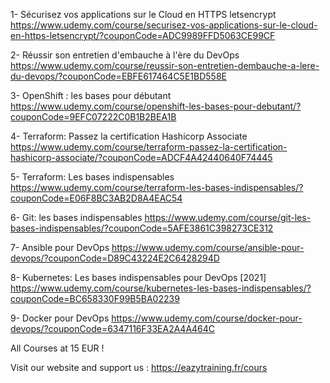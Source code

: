 1- Sécurisez vos applications sur le Cloud en HTTPS letsencrypt
https://www.udemy.com/course/securisez-vos-applications-sur-le-cloud-en-https-letsencrypt/?couponCode=ADC9989FFD5063CE99CF

2- Réussir son entretien d'embauche à l'ère du DevOps
https://www.udemy.com/course/reussir-son-entretien-dembauche-a-lere-du-devops/?couponCode=EBFE617464C5E1BD558E

3- OpenShift : les bases pour débutant
https://www.udemy.com/course/openshift-les-bases-pour-debutant/?couponCode=9EFC07222C0B1B2BEA1B

4- Terraform: Passez la certification Hashicorp Associate
https://www.udemy.com/course/terraform-passez-la-certification-hashicorp-associate/?couponCode=ADCF4A42440640F74445

5- Terraform: Les bases indispensables
https://www.udemy.com/course/terraform-les-bases-indispensables/?couponCode=E06F8BC3AB2D8A4EAC54

6- Git: les bases indispensables
https://www.udemy.com/course/git-les-bases-indispensables/?couponCode=5AFE3861C398273CE312

7- Ansible pour DevOps
https://www.udemy.com/course/ansible-pour-devops/?couponCode=D89C43224E2C6428294D

8- Kubernetes: Les bases indispensables pour DevOps [2021]
https://www.udemy.com/course/kubernetes-les-bases-indispensables/?couponCode=BC658330F99B5BA02239

9- Docker pour DevOps
https://www.udemy.com/course/docker-pour-devops/?couponCode=6347116F33EA2A4A464C

All Courses at 15 EUR !

Visit our website and support us : https://eazytraining.fr/cours
